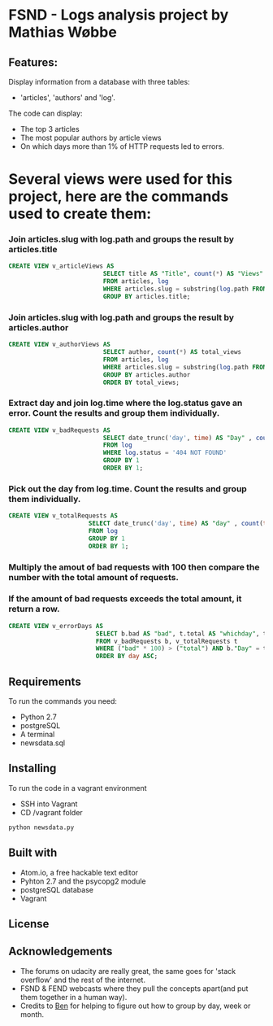 # FSND - Logs analysis project by Mathias Wøbbe

## Features:
Display information from a database with three tables:
- 'articles', 'authors' and 'log'.

The code can display:
- The top 3 articles
- The most popular authors by article views
- On which days more than 1% of HTTP requests led to errors.

# Several views were used for this project, here are the commands used to create them:

### Join articles.slug with log.path and groups the result by articles.title
```sql
CREATE VIEW v_articleViews AS
                          SELECT title AS "Title", count(*) AS "Views"
                          FROM articles, log
                          WHERE articles.slug = substring(log.path FROM 10)
                          GROUP BY articles.title;
```
### Join articles.slug with log.path and groups the result by articles.author
```sql
CREATE VIEW v_authorViews AS
                          SELECT author, count(*) AS total_views
                          FROM articles, log
                          WHERE articles.slug = substring(log.path FROM 10)
                          GROUP BY articles.author
                          ORDER BY total_views;
```

### Extract day and join log.time where the log.status gave an error. Count the results and group them individually.
```sql
CREATE VIEW v_badRequests AS
                          SELECT date_trunc('day', time) AS "Day" , count(time) AS "bad"
                          FROM log
                          WHERE log.status = '404 NOT FOUND'
                          GROUP BY 1
                          ORDER BY 1;
```
### Pick out the day from log.time. Count the results and group them individually.
```sql
CREATE VIEW v_totalRequests AS
                      SELECT date_trunc('day', time) AS "day" , count(time) AS "total"
                      FROM log
                      GROUP BY 1
                      ORDER BY 1;
```
### Multiply the amout of bad requests with 100 then compare the number with the total amount of requests.
### If the amount of bad requests exceeds the total amount, it return a row.
```sql
CREATE VIEW v_errorDays AS
                        SELECT b.bad AS "bad", t.total AS "whichday", t.day AS "day"
                        FROM v_badRequests b, v_totalRequests t
                        WHERE ("bad" * 100) > ("total") AND b."Day" = t.day
                        ORDER BY day ASC;
```


## Requirements
To run the commands you need:
- Python 2.7
- postgreSQL
- A terminal
- newsdata.sql

## Installing
To run the code in a vagrant environment
- SSH into Vagrant
- CD /vagrant folder
```bash
python newsdata.py
```

## Built with
- Atom.io, a free hackable text editor
- Pyhton 2.7 and the psycopg2 module
- postgreSQL database
- Vagrant


## License

## Acknowledgements
- The forums on udacity are really great, the same goes for 'stack overflow' and the rest of the internet.
- FSND & FEND webcasts where they pull the concepts apart(and put them together in a human way).
- Credits to [Ben](http://ben.goodacre.name/tech/Group_by_day,_week_or_month_%28PostgreSQL%29) for helping to figure out how to group by day, week or month.
